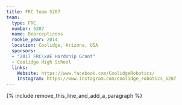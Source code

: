 ```yaml
---
title: FRC Team 5207
team:
  type: FRC
  number: 5207
  name: Bearcepticons
  rookie_year: 2014
  location: Coolidge, Arizona, USA
  sponsors:
  - "2017 FRC\xAE Hardship Grant"
  - Coolidge High School
  links:
    Website: https://www.facebook.com/CoolidgeRobotics/
    Instagram: https://www.instagram.com/coolidge_robotics_5207
---
```


{% include remove_this_line_and_add_a_paragraph %}